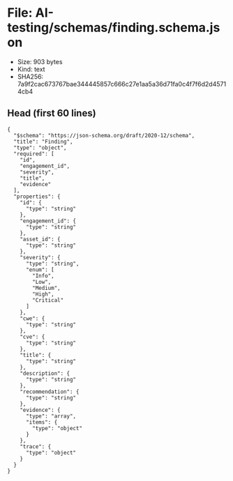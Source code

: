 # File: AI-testing/schemas/finding.schema.json

- Size: 903 bytes
- Kind: text
- SHA256: 7a9f2cac673767bae344445857c666c27e1aa5a36d71fa0c4f7f6d2d45714cb4

## Head (first 60 lines)

```
{
  "$schema": "https://json-schema.org/draft/2020-12/schema",
  "title": "Finding",
  "type": "object",
  "required": [
    "id",
    "engagement_id",
    "severity",
    "title",
    "evidence"
  ],
  "properties": {
    "id": {
      "type": "string"
    },
    "engagement_id": {
      "type": "string"
    },
    "asset_id": {
      "type": "string"
    },
    "severity": {
      "type": "string",
      "enum": [
        "Info",
        "Low",
        "Medium",
        "High",
        "Critical"
      ]
    },
    "cwe": {
      "type": "string"
    },
    "cve": {
      "type": "string"
    },
    "title": {
      "type": "string"
    },
    "description": {
      "type": "string"
    },
    "recommendation": {
      "type": "string"
    },
    "evidence": {
      "type": "array",
      "items": {
        "type": "object"
      }
    },
    "trace": {
      "type": "object"
    }
  }
}
```

